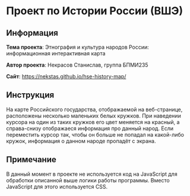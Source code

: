 # Проект по Истории России (ВШЭ)

## Информация

**Тема проекта**: Этнография и культура народов России: информационная интерактивная карта

**Автор проекта**: Некрасов Станислав, группа БПМИ235

**Сайт**: https://nekstas.github.io/hse-history-map/

## Инструкция

На карте Российского государства, отображаемой на веб-странице, расположены несколько маленьких белых кружков. При наведении курсора на один из таких кружков его цвет меняется на красный, а справа-снизу отображаеся информация про данный народ. Если переместить курсор так, чтобы он больше не попадал на какой-либо кружок, информация о данном народе пропадёт с экрана.

## Примечание

В данный момент в проекте не используется код на JavaScript для обработки описанной выше логики работы программы. Вместо JavaScript для этого используется CSS.
